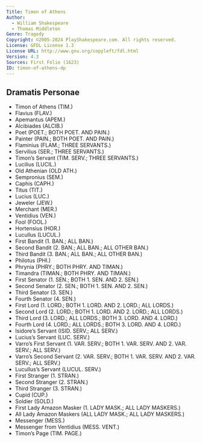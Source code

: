 ```yaml
---
Title: Timon of Athens
Author: 
  - William Shakespeare
  - Thomas Middleton
Genre: Tragedy
Copyright: ©2005-2024 PlayShakespeare.com. All rights reserved.
License: GFDL License 1.3
License URL: http://www.gnu.org/copyleft/fdl.html
Version: 4.3
Sources: First Folio (1623)
ID: timon-of-athens-dp
---
```


## Dramatis Personae


- Timon of Athens (TIM.)
- Flavius (FLAV.)
- Apemantus (APEM.)
- Alcibiades (ALCIB.)
- Poet (POET.; BOTH POET. AND PAIN.)
- Painter (PAIN.; BOTH POET. AND PAIN.)
- Flaminius (FLAM.; THREE SERVANTS.)
- Servilius (SER.; THREE SERVANTS.)
- Timon’s Servant (TIM. SERV.; THREE SERVANTS.)
- Lucilius (LUCIL.)
- Old Athenian (OLD ATH.)
- Sempronius (SEM.)
- Caphis (CAPH.)
- Titus (TIT.)
- Lucius (LUC.)
- Jeweler (JEW.)
- Merchant (MER.)
- Ventidius (VEN.)
- Fool (FOOL.)
- Hortensius (HOR.)
- Lucullus (LUCUL.)
- First Bandit (1. BAN.; ALL BAN.)
- Second Bandit (2. BAN.; ALL BAN.; ALL OTHER BAN.)
- Third Bandit (3. BAN.; ALL BAN.; ALL OTHER BAN.)
- Philotus (PHI.)
- Phrynia (PHRY.; BOTH PHRY. AND TIMAN.)
- Timandra (TIMAN.; BOTH PHRY. AND TIMAN.)
- First Senator (1. SEN.; BOTH 1. SEN. AND 2. SEN.)
- Second Senator (2. SEN.; BOTH 1. SEN. AND 2. SEN.)
- Third Senator (3. SEN.)
- Fourth Senator (4. SEN.)
- First Lord (1. LORD.; BOTH 1. LORD. AND 2. LORD.; ALL LORDS.)
- Second Lord (2. LORD.; BOTH 1. LORD. AND 2. LORD.; ALL LORDS.)
- Third Lord (3. LORD.; ALL LORDS.; BOTH 3. LORD. AND 4. LORD.)
- Fourth Lord (4. LORD.; ALL LORDS.; BOTH 3. LORD. AND 4. LORD.)
- Isidore’s Servant (ISID. SERV.; ALL SERV.)
- Lucius’s Servant (LUC. SERV.)
- Varro’s First Servant (1. VAR. SERV.; BOTH 1. VAR. SERV. AND 2. VAR. SERV.; ALL SERV.)
- Varro’s Second Servant (2. VAR. SERV.; BOTH 1. VAR. SERV. AND 2. VAR. SERV.; ALL SERV.)
- Lucullus’s Servant (LUCUL. SERV.)
- First Stranger (1. STRAN.)
- Second Stranger (2. STRAN.)
- Third Stranger (3. STRAN.)
- Cupid (CUP.)
- Soldier (SOLD.)
- First Lady Amazon Masker (1. LADY MASK.; ALL LADY MASKERS.)
- All Lady Amazon Maskers (ALL LADY MASK.; ALL LADY MASKERS.)
- Messenger (MESS.)
- Messenger from Ventidius (MESS. VENT.)
- Timon’s Page (TIM. PAGE.)
